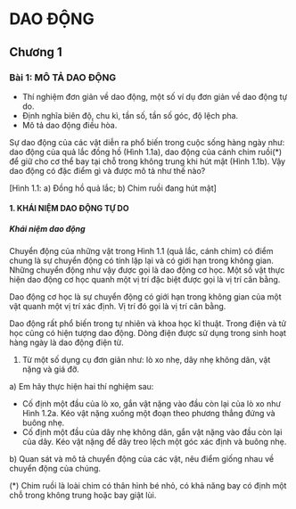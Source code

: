# DAO ĐỘNG

## Chương 1

### Bài 1: MÔ TẢ DAO ĐỘNG

- Thí nghiệm đơn giản về dao động, một số ví dụ đơn giản về dao động tự do.
- Định nghĩa biên độ, chu kì, tần số, tần số góc, độ lệch pha.
- Mô tả dao động điều hòa.

Sự dao động của các vật diễn ra phổ biến trong cuộc sống hàng ngày như: dao động của quả lắc đồng hồ (Hình 1.1a), dao động của cánh chim ruồi(*) để giữ cho cơ thể bay tại chỗ trong không trung khi hút mật (Hình 1.1b). Vậy dao động có đặc điểm gì và được mô tả như thế nào?

[Hình 1.1: a) Đồng hồ quả lắc; b) Chim ruồi đang hút mật]

#### 1. KHÁI NIỆM DAO ĐỘNG TỰ DO

##### Khái niệm dao động

Chuyển động của những vật trong Hình 1.1 (quả lắc, cánh chim) có điểm chung là sự chuyển động có tính lặp lại và có giới hạn trong không gian. Những chuyển động như vậy được gọi là dao động cơ học. Một số vật thực hiện dao động cơ học quanh một vị trí đặc biệt được gọi là vị trí cân bằng.

Dao động cơ học là sự chuyển động có giới hạn trong không gian của một vật quanh một vị trí xác định. Vị trí đó gọi là vị trí cân bằng.

Dao động rất phổ biến trong tự nhiên và khoa học kĩ thuật. Trong điện và tử học cũng có hiện tượng dao động. Dòng điện được sử dụng trong sinh hoạt hàng ngày là dao động điện từ.

1. Từ một số dụng cụ đơn giản như: lò xo nhẹ, dây nhẹ không dãn, vật nặng và giá đỡ.

a) Em hãy thực hiện hai thí nghiệm sau:
- Cố định một đầu của lò xo, gắn vật nặng vào đầu còn lại của lò xo như Hình 1.2a. Kéo vật nặng xuống một đoạn theo phương thẳng đứng và buông nhẹ.
- Cố định một đầu của dây nhẹ không dãn, gắn vật nặng vào đầu còn lại của dây. Kéo vật nặng để dây treo lệch một góc xác định và buông nhẹ.

b) Quan sát và mô tả chuyển động của các vật, nêu điểm giống nhau về chuyển động của chúng.

(*) Chim ruồi là loài chim có thân hình bé nhỏ, có khả năng bay có định một chỗ trong không trung hoặc bay giật lùi.